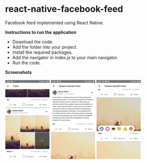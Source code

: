 # react-native-facebook-feed
Facebook feed implemented using React Native.

<b>Instructions to run the application</b>
* Download the code.
* Add the folder into your project.
* Install the required packages.
* Add the navigator in index.js to your main navigator. 
* Run the code.

<b>Screenshots</b>
<br><br>
![Feed screen](assets/feed.png)
![Post screen](assets/post.png)
![Reactions screen](assets/reactions.png)

